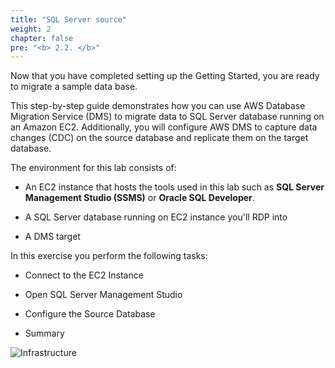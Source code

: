 ```yaml
---
title: "SQL Server source"
weight: 2
chapter: false
pre: "<b> 2.2. </b>"
---
```


Now that you have completed setting up the Getting Started, you are ready to migrate a sample data base.

This step-by-step guide demonstrates how you can use AWS Database Migration Service (DMS) to migrate data to SQL Server database running on an Amazon EC2. Additionally, you will configure AWS DMS to capture data changes (CDC) on the source database and replicate them on the target database.

The environment for this lab consists of:

- An EC2 instance that hosts the tools used in this lab such as **SQL Server Management Studio (SSMS)** or **Oracle SQL Developer**.

- A SQL Server database running on EC2 instance you'll RDP into

- A DMS target

In this exercise you perform the following tasks:

- Connect to the EC2 Instance

- Open SQL Server Management Studio

- Configure the Source Database

- Summary

![Infrastructure](/images/3/1/0001.png?width=80pc)